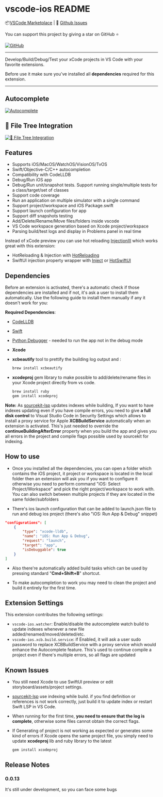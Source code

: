 # vscode-ios README

📦[VSCode Marketplace](https://marketplace.visualstudio.com/items?itemName=FirePlusTeam.vscode-ios) | 🐞
[Github Issues](https://github.com/fireplusteam/ios_vs_code/issues)

You can support this project by giving a star on GitHub ⭐️

[![GitHub](https://img.shields.io/github/stars/fireplusteam/ios_vs_code?style=social)](https://github.com/fireplusteam/ios_vs_code)

<hr/>
Develop/Build/Debug/Test your xCode projects in VS Code with your favorite extensions.

Before use it make sure you've installed all **dependencies** required for this extension.

<hr/>

## Autocomplete

[![Autocomplete](https://img.youtube.com/vi/0dXQGY0IIEA/0.jpg)](https://youtu.be/0dXQGY0IIEA)

## 🌳 File Tree Integration

[![🌳 File Tree Integration](https://img.youtube.com/vi/3C-abUZGkgE/0.jpg)](https://youtu.be/3C-abUZGkgE)

## Features

- Supports iOS/MacOS/WatchOS/VisionOS/TvOS
- Swift/Objective-C/C++ autocompletion
- Compatibility with CodeLLDB
- Debug/Run iOS app
- Debug/Run unit/snapshot tests. Support running single/multiple tests for a class/target/set of classes
- Support code coverage
- Run an application on multiple simulator with a single command
- Support project/workspace and iOS Package.swift
- Support launch configuration for app
- Support diff snapshots testing
- Add/Delete/Rename/Move files/folders inside vscode
- VS Code workspace generation based on Xcode project/workspace
- Parsing build/test logs and display in Problems panel in real time

Instead of xCode preview you can use hot reloading [InjectionIII](https://github.com/johnno1962/InjectionIII) which works great with this extension:

- HotReloading & Injection with [HotReloading](https://github.com/johnno1962/HotReloading)
- SwiftUI injection property wrapper with [Inject](https://github.com/krzysztofzablocki/Inject) or [HotSwiftUI](https://github.com/johnno1962/HotSwiftUI)

## Dependencies

Before an extension is activated, there's a automatic check if those dependencies are installed and if not, it's ask a user to install them automatically.
Use the following guide to install them manually if any it doesn't work for you:

**Required Dependencies**:

- [CodeLLDB](https://marketplace.visualstudio.com/items?itemName=vadimcn.vscode-lldb)
- [Swift](https://marketplace.visualstudio.com/items?itemName=sswg.swift-lang)
- [Python Debugger](https://marketplace.visualstudio.com/items?itemName=ms-python.debugpy) - needed to run the app not in the debug mode
- **Xcode**

- **xcbeautify** tool to prettify the building log output and :

  ```bash
  brew install xcbeautify
  ```

- **xcodeproj** gem library to make possible to add/delete/rename files in your Xcode project directly from vs code.

  ```bash
  brew install ruby
  gem install xcodeproj
  ```

**Note:**
As [sourcekit-lsp](https://github.com/apple/sourcekit-lsp) updates indexes while building, If you want to have indexes updating even if you have compile errors, you need to give **a full disk control** to Visual Studio Code in Security Settings which allows to install a proxy service for Apple **XCBBuildService** automatically when an extension is activated.
This's just needed to override the **continueBuildingAfterError** property when you build the app and gives you all errors in the project and compile flags possible used by sourcekit for indexing.

## How to use

- Once you installed all the dependencies, you can open a folder which contains the iOS project, it project or workspace is located in the local folder then an extension will ask you if you want to configure it otherwise you need to perform command "iOS: Select Project/Workspace" and pick the right project/workspace to work with. You can also switch between multiple projects if they are located in the same folder/subfolders

- There's ios launch configuration that can be added to launch.json file to run and debug ios project (there's also "iOS: Run App & Debug" snippet)

```json
"configurations": [
    {
        "type": "xcode-lldb",
        "name": "iOS: Run App & Debug",
        "request": "launch",
        "target": "app",
        "isDebuggable": true
    }
]
```

- Also there're automatically added build tasks which can be used by pressing standard "**Cmd+Shift+B**" shortcut.

- To make autocompletion to work you may need to clean the project and build it entirely for the first time.

## Extension Settings

This extension contributes the following settings:

- `vscode-ios.watcher`: Enable/disable the autocomplete watch build to update indexes whenever a new file added/renamed/moved/deleted/etc.
- `vscode-ios.xcb.build.service`: if Enabled, it will ask a user sudo password to replace XCBBuildService with a proxy service which would enhance the Autocomplete feature. This's used to continue compile a project even if there's multiple errors, so all flags are updated

## Known Issues

- You still need Xcode to use SwiftUI preview or edit storyboard/assets/project settings.
- [sourcekit-lsp](https://github.com/apple/sourcekit-lsp) use indexing while build. if you find definition or references is not work correctly, just build it to update index or restart Swift LSP in VS Code.
- When running for the first time, **you need to ensure that the log is complete**, otherwise some files cannot obtain the correct flags.
- If Generating of project is not working as expected or generates some kind of errors if Xcode opens the same project file, you simply need to update **xcodeproj** lib and ruby library to the latest

  ```bash
  gem install xcodeproj
  ```

## Release Notes

### 0.0.13

It's still under development, so you can face some bugs
